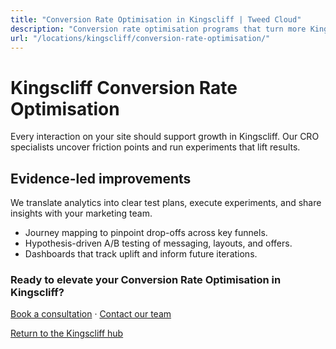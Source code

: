 ```yaml
---
title: "Conversion Rate Optimisation in Kingscliff | Tweed Cloud"
description: "Conversion rate optimisation programs that turn more Kingscliff visitors into customers."
url: "/locations/kingscliff/conversion-rate-optimisation/"
---
```


# Kingscliff Conversion Rate Optimisation

Every interaction on your site should support growth in Kingscliff. Our CRO specialists uncover friction points and run experiments that lift results.

## Evidence-led improvements

We translate analytics into clear test plans, execute experiments, and share insights with your marketing team.

- Journey mapping to pinpoint drop-offs across key funnels.
- Hypothesis-driven A/B testing of messaging, layouts, and offers.
- Dashboards that track uplift and inform future iterations.

### Ready to elevate your Conversion Rate Optimisation in Kingscliff?

[Book a consultation](/consultation/) · [Contact our team](/contact/)

[Return to the Kingscliff hub](/locations/kingscliff/)
